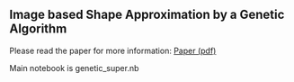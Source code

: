 Image based Shape Approximation by a Genetic Algorithm
--------------------------------------------------------
Please read the paper for more information: [Paper (pdf)](report.pdf)

Main notebook is genetic_super.nb
